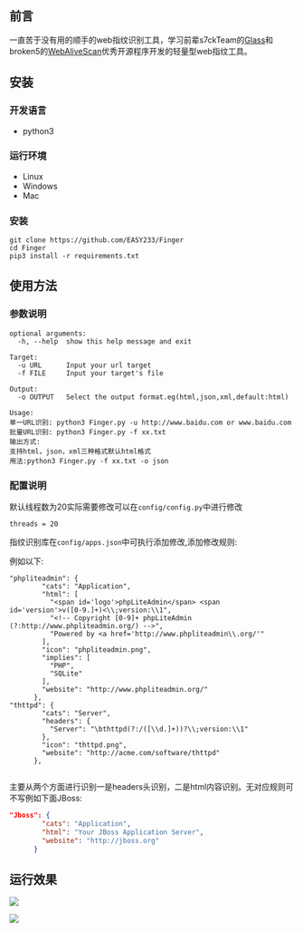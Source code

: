 ## 前言

一直苦于没有用的顺手的web指纹识别工具，学习前辈s7ckTeam的[Glass](https://github.com/s7ckTeam/Glass)和broken5的[WebAliveScan](https://github.com/broken5/WebAliveScan)优秀开源程序开发的轻量型web指纹工具。

## 安装

### 开发语言

- python3

### 运行环境

- Linux
- Windows
- Mac

### 安装

```
git clone https://github.com/EASY233/Finger
cd Finger
pip3 install -r requirements.txt
```

## 使用方法

### 参数说明

```
optional arguments:
  -h, --help  show this help message and exit

Target:
  -u URL      Input your url target
  -f FILE     Input your target's file

Output:
  -o OUTPUT   Select the output format.eg(html,json,xml,default:html)
  
Usage:
单一URL识别: python3 Finger.py -u http://www.baidu.com or www.baidu.com 
批量URL识别: python3 Finger.py -f xx.txt
输出方式:
支持html，json，xml三种格式默认html格式
用法:python3 Finger.py -f xx.txt -o json
```

### 配置说明

默认线程数为20实际需要修改可以在``config/config.py``中进行修改

```
threads = 20
```

指纹识别库在``config/apps.json``中可执行添加修改,添加修改规则:

例如以下:

```
"phpliteadmin": {
        "cats": "Application",
        "html": [
          "<span id='logo'>phpLiteAdmin</span> <span id='version'>v([0-9.]+)<\\;version:\\1",
          "<!-- Copyright [0-9]+ phpLiteAdmin (?:http://www.phpliteadmin.org/) -->",
          "Powered by <a href='http://www.phpliteadmin\\.org/'"
        ],
        "icon": "phpliteadmin.png",
        "implies": [
          "PHP",
          "SQLite"
        ],
        "website": "http://www.phpliteadmin.org/"
      },
"thttpd": {
        "cats": "Server",
        "headers": {
          "Server": "\bthttpd(?:/([\\d.]+))?\\;version:\\1"
        },
        "icon": "thttpd.png",
        "website": "http://acme.com/software/thttpd"
      },
      
```

主要从两个方面进行识别一是headers头识别，二是html内容识别。无对应规则可不写例如下面JBoss:

```json
"Jboss": {
        "cats": "Application",
        "html": "Your JBoss Application Server",
        "website": "http://jboss.org"
      }
```

## 运行效果

![](https://picbed.easy233.top//imgimage-20210324111641053.png)

![](https://picbed.easy233.top//imgimage-20210324111811080.png)

